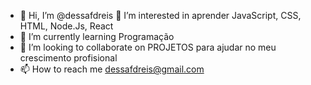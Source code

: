 - 👋 Hi, I’m @dessafdreis
 👀 I’m interested in  aprender JavaScript, CSS, HTML,  Node.Js, React      
- 🌱 I’m currently learning  Programação      
- 💞️ I’m looking to collaborate on  PROJETOS para ajudar no meu crescimento profisional    
- 📫 How to reach me  dessafdreis@gmail.com

<!---
bluegirl38/bluegirl38 is a ✨ special ✨ repository because its `README.md` (this file) appears on your GitHub profile.
You can click the Preview link to take a look at your changes.
--->
